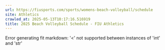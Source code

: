 ```yaml
---
url: https://fiusports.com/sports/womens-beach-volleyball/schedule
site: Athletics
crawled_at: 2025-05-13T10:17:16.516919
title: 2025 Beach Volleyball Schedule - FIU Athletics
---
```


Error generating fit markdown: '<' not supported between instances of 'int' and 'str'